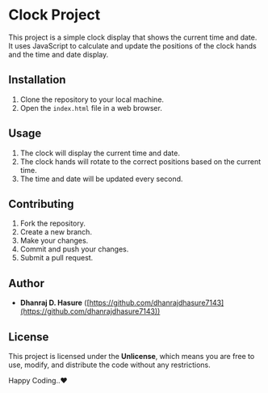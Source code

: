  # Clock Project

This project is a simple clock display that shows the current time and date. It uses JavaScript to calculate and update the positions of the clock hands and the time and date display.

## Installation

1. Clone the repository to your local machine.
2. Open the `index.html` file in a web browser.

## Usage

1. The clock will display the current time and date.
2. The clock hands will rotate to the correct positions based on the current time.
3. The time and date will be updated every second.

## Contributing

1. Fork the repository.
2. Create a new branch.
3. Make your changes.
4. Commit and push your changes.
5. Submit a pull request.

## Author

* **Dhanraj D. Hasure** ([https://github.com/dhanrajdhasure7143](https://github.com/dhanrajdhasure7143))

## License

This project is licensed under the **Unlicense**, which means you are free to use, modify, and distribute the code without any restrictions.

Happy Coding..❤️